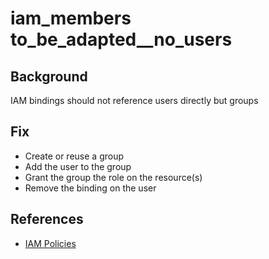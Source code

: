 # iam_members to_be_adapted__no_users

## Background

IAM bindings should not reference users directly but groups

## Fix

- Create or reuse a group
- Add the user to the group
- Grant the group the role on the resource(s)
- Remove the binding on the user

## References

- [IAM Policies](https://cloud.google.com/iam/docs/reference/rest/v1/Policy)
